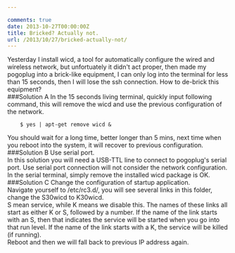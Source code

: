 ```yaml
---

comments: true
date: 2013-10-27T00:00:00Z
title: Bricked? Actually not.
url: /2013/10/27/bricked-actually-not/
---
```


Yesterday I install wicd, a tool for automatically configure the wired and wireless network, but unfortuately it didn't act proper, then made my pogoplug into a brick-like equipment, I can only log into the terminal for less than 15 seconds, then I will lose the ssh connection. How to de-brick this equipment?   
###Solution A
In the 15 seconds living terminal, quickly input following command, this will remove the wicd and use the previous configuration of the network. 

```
	$ yes | apt-get remove wicd &
```

You should wait for a long time, better longer than 5 mins, next time when you reboot into the system, it will recover to previous configuration.
###Solution B
Use serial port.    
In this solution you will need a USB-TTL line to connect to pogoplug's serial port. Use serial port connection will not consider the network configuration. In the serial terminal, simply remove the installed wicd package is OK.
###Solution C
Change the configuration of startup application.    
Navigate yourself to /etc/rc3.d/, you will see several links in this folder, change the S30wicd to K30wicd.   
S mean service, while K means we disable this.    The names of these links all start as either K or S, followed by a number. If the name of the link starts with an S, then that indicates the service will be started when you go into that run level. If the name of the link starts with a K, the service will be killed (if running).   
Reboot and then we will fall back to previous IP address again. 

